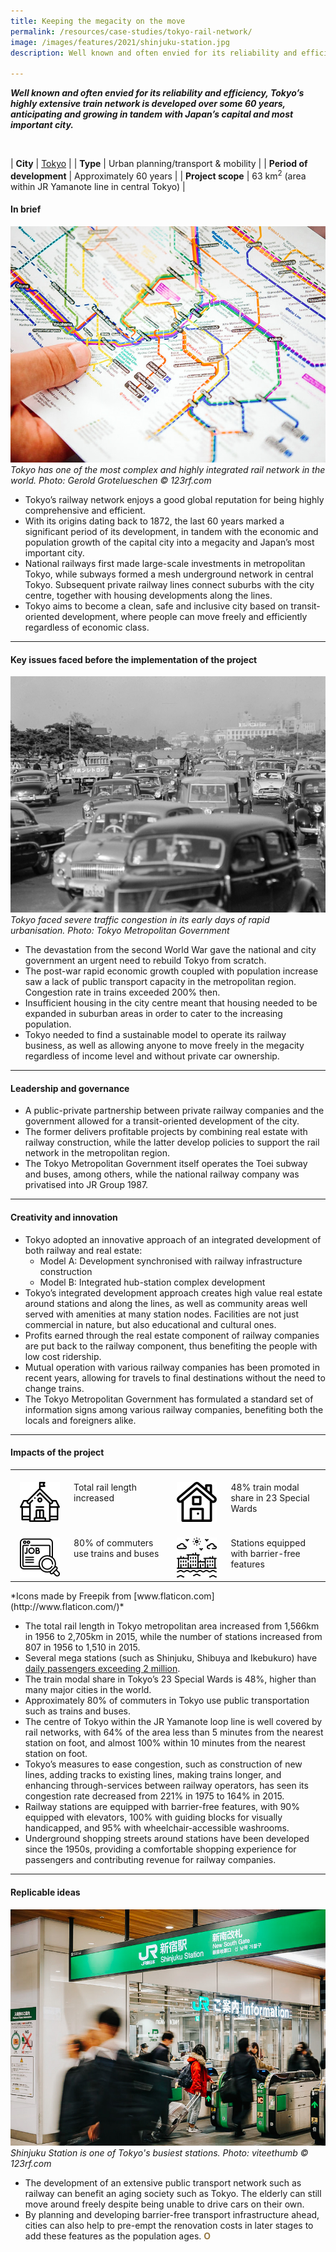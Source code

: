```yaml
---
title: Keeping the megacity on the move
permalink: /resources/case-studies/tokyo-rail-network/
image: /images/features/2021/shinjuku-station.jpg
description: Well known and often envied for its reliability and efficiency, Tokyo’s highly extensive train network is developed over some 60 years, anticipating and growing in tandem with Japan’s capital and most important city.

---
```


***Well known and often envied for its reliability and efficiency, Tokyo’s highly extensive train network is developed over some 60 years, anticipating and growing in tandem with Japan’s capital and most important city.*** 

<br>

| **City** | [Tokyo](/laureates/2018/special-mentions/tokyo/) |
| **Type** | Urban planning/transport & mobility |
| **Period of development** | Approximately 60 years  |
| **Project scope** | 63 km<sup>2</sup> (area within JR Yamanote line in central Tokyo)  |

#### **In brief**

![Tokyo has one of the most complex and highly integrated rail network in the world](/images/features/2021/tokyo-subway-map.jpg/)*Tokyo has one of the most complex and highly integrated rail network in the world. Photo: Gerold Grotelueschen © 123rf.com*

- Tokyo’s railway network enjoys a good global reputation for being highly comprehensive and efficient. 
- With its origins dating back to 1872, the last 60 years marked a significant period of its development, in tandem with the economic and population growth of the capital city into a megacity and Japan’s most important city.
- National railways first made large-scale investments in metropolitan Tokyo, while subways formed a mesh underground network in central Tokyo. Subsequent private railway lines connect suburbs with the city centre, together with housing developments along the lines. 
- Tokyo aims to become a clean, safe and inclusive city based on transit-oriented development, where people can move freely and efficiently regardless of economic class. 

---

#### **Key issues faced before the implementation of the project**

![Tokyo faced traffic congestion in its early days of rapid urbanisation](/images/features/2021/tokyo-congestion.jpg/)*Tokyo faced severe traffic congestion in its early days of rapid urbanisation. Photo: Tokyo Metropolitan Government*

- The devastation from the second World War gave the national and city government an urgent need to rebuild Tokyo from scratch. 
- The post-war rapid economic growth coupled with population increase saw a lack of public transport capacity in the metropolitan region. Congestion rate in trains exceeded 200% then. 
- Insufficient housing in the city centre meant that housing needed to be expanded in suburban areas in order to cater to the increasing population. 
- Tokyo needed to find a sustainable model to operate its railway business, as well as allowing anyone to move freely in the megacity regardless of income level and without private car ownership.

---

#### **Leadership and governance**

- A public-private partnership between private railway companies and the government allowed for a transit-oriented development of the city.
- The former delivers profitable projects by combining real estate with railway construction, while the latter develop policies to support the rail network in the metropolitan region. 
- The Tokyo Metropolitan Government itself operates the Toei subway and buses, among others, while the national railway company was privatised into JR Group 1987. 

---

#### **Creativity and innovation**

- Tokyo adopted an innovative approach of an integrated development of both railway and real estate: 
  - Model A: Development synchronised with railway infrastructure construction
  - Model B: Integrated hub-station complex development
- Tokyo’s integrated development approach creates high value real estate around stations and along the lines, as well as community areas well served with amenities at many station nodes. Facilities are not just commercial in nature, but also educational and cultural ones. 
- Profits earned through the real estate component of railway companies are put back to the railway component, thus benefiting the people with low cost ridership. 
- Mutual operation with various railway companies has been promoted in recent years, allowing for travels to final destinations without the need to change trains. 
- The Tokyo Metropolitan Government has formulated a standard set of information signs among various railway companies, benefiting both the locals and foreigners alike.   

---

#### **Impacts of the project**

<table style="width: 100%;" cellpadding="0">
<tbody>
<tr>
<td style="width: 80px; text-align: center; vertical-align: top;"><br><img src="/images/features/2021/icon-school.png" alt="school" /><br></td>
  <td style="text-align: left; vertical-align: top;"><br>Total rail length increased<br></td>
<td style="width: 80px; text-align: center; vertical-align: top;"><br><img src="/images/features/2021/icon-home.png" alt="home" /><br></td>
<td style="text-align: left; vertical-align: top;"><br>48% train modal share in 23 Special Wards<br></td>
</tr>
<tr>
<td style="width: 80px; text-align: center; vertical-align: top;"><br><img src="/images/features/2021/icon-job.png" alt="job" /><br></td>
<td style="text-align: left; vertical-align: top;"><br>80% of commuters use trains and buses<br></td>
<td style="width: 80px; text-align: center; vertical-align: top;"><br><img src="/images/features/2021/icon-waterfront.png" alt="waterfront" /><br></td>
<td style="text-align: left; vertical-align: top;"><br>Stations equipped with barrier-free features<br></td>
</tr>
</tbody>
</table>*Icons made by Freepik from [www.flaticon.com](http://www.flaticon.com/)*

- The total rail length in Tokyo metropolitan area increased from 1,566km in 1956 to 2,705km in 2015, while the number of stations increased from 807 in 1956 to 1,510 in 2015. 
- Several mega stations (such as Shinjuku, Shibuya and Ikebukuro) have [daily passengers exceeding 2 million](https://pdf.savills.asia/asia-pacific-research/japan-research/japan-investment/jp-train-analysis-05-2020.pdf). 
- The train modal share in Tokyo’s 23 Special Wards is 48%, higher than many major cities in the world. 
- Approximately 80% of commuters in Tokyo use public transportation such as trains and buses. 
- The centre of Tokyo within the JR Yamanote loop line is well covered by rail networks, with 64% of the area less than 5 minutes from the nearest station on foot, and almost 100% within 10 minutes from the nearest station on foot.
- Tokyo’s measures to ease congestion, such as construction of new lines, adding tracks to existing lines, making trains longer, and enhancing through-services between railway operators, has seen its congestion rate decreased from 221% in 1975 to 164% in 2015. 
- Railway stations are equipped with barrier-free features, with 90% equipped with elevators, 100% with guiding blocks for visually handicapped, and 95% with wheelchair-accessible washrooms. 
- Underground shopping streets around stations have been developed since the 1950s, providing a comfortable shopping experience for passengers and contributing revenue for railway companies. 

---

#### **Replicable ideas**

![Shinjuku Station is one of Tokyo's busiest stations](/images/features/2021/shinjuku-station.jpg/)*Shinjuku Station is one of Tokyo's busiest stations. Photo: viteethumb © 123rf.com*

- The development of an extensive public transport network such as railway can benefit an aging society such as Tokyo. The elderly can still move around freely despite being unable to drive cars on their own. 
- By planning and developing barrier-free transport infrastructure ahead, cities can also help to pre-empt the renovation costs in later stages to add these features as the population ages. **<font color="#967942">O</font>**
